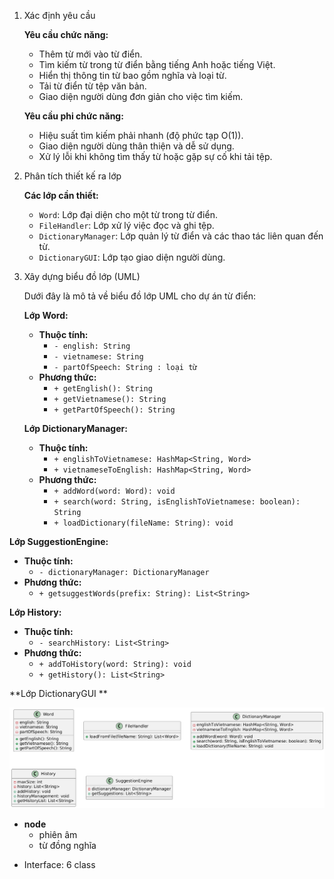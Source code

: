 1. Xác định yêu cầu

   **Yêu cầu chức năng:**
   - Thêm từ mới vào từ điển.
   - Tìm kiếm từ trong từ điển bằng tiếng Anh hoặc tiếng Việt.
   - Hiển thị thông tin từ bao gồm nghĩa và loại từ.
   - Tải từ điển từ tệp văn bản.
   - Giao diện người dùng đơn giản cho việc tìm kiếm.

   **Yêu cầu phi chức năng:**
   - Hiệu suất tìm kiếm phải nhanh (độ phức tạp O(1)).
   - Giao diện người dùng thân thiện và dễ sử dụng.
   - Xử lý lỗi khi không tìm thấy từ hoặc gặp sự cố khi tải tệp.


2. Phân tích thiết kế ra lớp

   **Các lớp cần thiết:**
   - `Word`: Lớp đại diện cho một từ trong từ điển.
   - `FileHandler`: Lớp xử lý việc đọc và ghi tệp.
   - `DictionaryManager`: Lớp quản lý từ điển và các thao tác liên quan đến từ.
   - `DictionaryGUI`: Lớp tạo giao diện người dùng.


3. Xây dựng biểu đồ lớp (UML)

   Dưới đây là mô tả về biểu đồ lớp UML cho dự án từ điển:

   **Lớp Word:**
   - **Thuộc tính:**
     - `- english: String`
     - `- vietnamese: String`
     - `- partOfSpeech: String : loại từ`
   - **Phương thức:**
     - `+ getEnglish(): String`
     - `+ getVietnamese(): String`
     - `+ getPartOfSpeech(): String`

   **Lớp DictionaryManager:**
   - **Thuộc tính:**
     - `+ englishToVietnamese: HashMap<String, Word>`
     - `+ vietnameseToEnglish: HashMap<String, Word>`
   - **Phương thức:**
     - `+ addWord(word: Word): void`
     - `+ search(word: String, isEnglishToVietnamese: boolean): String`
     - `+ loadDictionary(fileName: String): void`

  **Lớp SuggestionEngine:**
  - **Thuộc tính:**
    - `- dictionaryManager: DictionaryManager`
  - **Phương thức:**
    - `+ getsuggestWords(prefix: String): List<String>`

  **Lớp History:**
  - **Thuộc tính:**
    - `- searchHistory: List<String>`
  - **Phương thức:**
    - `+ addToHistory(word: String): void`
    - `+ getHistory(): List<String>`

   **Lớp DictionaryGUI **



   

   ![Biểu đồ UML](image/uml_version2.1.png)

  - **node**
    - phiên âm
    - từ đồng nghĩa

* Interface: 6 class

